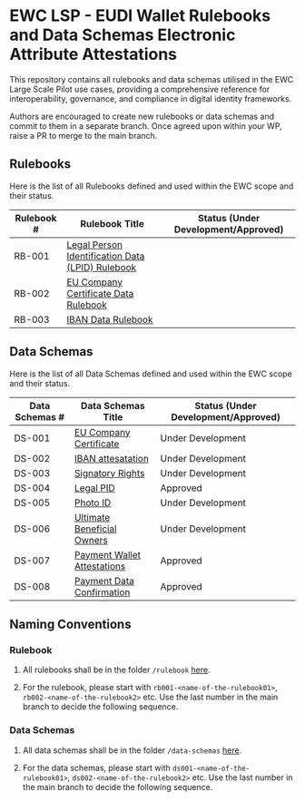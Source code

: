 # EWC LSP - EUDI Wallet Rulebooks and Data Schemas Electronic Attribute Attestations

This repository contains all rulebooks and data schemas utilised in the EWC Large Scale Pilot use cases, providing a comprehensive reference for interoperability, governance, and compliance in digital identity frameworks.

Authors are encouraged to create new rulebooks or data schemas and commit to them in a separate branch. Once agreed upon within your WP, raise a PR to merge to the main branch.

## Rulebooks

Here is the list of all Rulebooks defined and used within the EWC scope and their status.

| **Rulebook #** | **Rulebook Title**                                                                                       | **Status (Under Development/Approved)** |
| -------------- | -------------------------------------------------------------------------------------------------------- | --------------------------------------- |
| RB-001         | [Legal Person Identification Data (LPID) Rulebook](/rulebooks/rb001-legal-person-identification-data.md) |                                         |
| RB-002         | [EU Company Certificate Data Rulebook](/rulebooks/rb002_eu_company_certificate.md)                       |                                         |
| RB-003         | [IBAN Data Rulebook](/rulebooks/rb003_IBAN_attestation.md)                                               |                                         |

## Data Schemas

Here is the list of all Data Schemas defined and used within the EWC scope and their status.

| **Data Schemas #** | **Data Schemas Title**                                                                        | **Status (Under Development/Approved)** |
| ------------------ | --------------------------------------------------------------------------------------------- | --------------------------------------- |
| DS-001             | [EU Company Certificate](/data-schemas/ds001-eu-company-certificate.json)                     | Under Development                       |
| DS-002             | [IBAN attesatation](/data-schemas/ds002-iban-attestation.json)                                | Under Development                       |
| DS-003             | [Signatory Rights](/data-schemas/ds003-signatory-rights-attestation.json)                     | Under Development                       |
| DS-004             | [Legal PID](/data-schemas/ds004-legal-person-identification-data.json)                        | Approved                                |
| DS-005             | [Photo ID](/data-schemas/ds005-photo-id-travel-document.json)                                 | Under Development                       |
| DS-006             | [Ultimate Beneficial Owners](/data-schemas/ds006-ultimate-beneficial-owners-attestation.json) | Under Development                       |
| DS-007             | [Payment Wallet Attestations](/data-schemas/ds007-payment-wallet-attestation.json)            | Approved                                |
| DS-008             | [Payment Data Confirmation ](/data-schemas/ds008-payment-data-confirmation.json)              | Approved                                |

## Naming Conventions

### Rulebook

1. All rulebooks shall be in the folder `/rulebook` [here](/rulebooks).

2. For the rulebook, please start with `rb001-<name-of-the-rulebook01>`, `rb002-<name-of-the-rulebook2>` etc. Use the last number in the main branch to decide the following sequence.

### Data Schemas

1. All data schemas shall be in the folder `/data-schemas` [here](/data-schemas).

2. For the data schemas, please start with `ds001-<name-of-the-rulebook01>`, `ds002-<name-of-the-rulebook2>` etc. Use the last number in the main branch to decide the following sequence.
